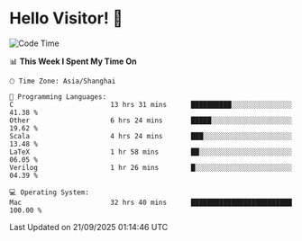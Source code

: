 # Hello Visitor! 👋

<!--START_SECTION:waka-->
![Code Time](http://img.shields.io/badge/Code%20Time-481%20hrs%2055%20mins-blue)

📊 **This Week I Spent My Time On** 

```text
🕑︎ Time Zone: Asia/Shanghai

💬 Programming Languages: 
C                        13 hrs 31 mins      ██████████░░░░░░░░░░░░░░░   41.38 % 
Other                    6 hrs 24 mins       █████░░░░░░░░░░░░░░░░░░░░   19.62 % 
Scala                    4 hrs 24 mins       ███░░░░░░░░░░░░░░░░░░░░░░   13.48 % 
LaTeX                    1 hr 58 mins        ██░░░░░░░░░░░░░░░░░░░░░░░   06.05 % 
Verilog                  1 hr 26 mins        █░░░░░░░░░░░░░░░░░░░░░░░░   04.39 % 

💻 Operating System: 
Mac                      32 hrs 40 mins      █████████████████████████   100.00 % 
```


 Last Updated on 21/09/2025 01:14:46 UTC
<!--END_SECTION:waka-->
